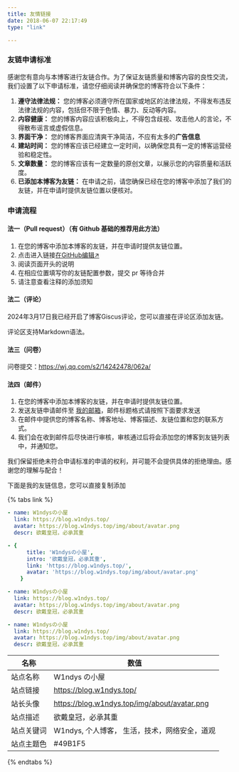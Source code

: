 ```yaml
---
title: 友情链接
date: 2018-06-07 22:17:49 
type: "link" 

---
```




### 友链申请标准

感谢您有意向与本博客进行友链合作。为了保证友链质量和博客内容的良性交流，我们设置了以下申请标准，请您仔细阅读并确保您的博客符合以下条件：

1. **遵守法律法规：** 您的博客必须遵守所在国家或地区的法律法规，不得发布违反法律法规的内容，包括但不限于色情、暴力、反动等内容。
2. **内容健康：** 您的博客内容应该积极向上，不得包含歧视、攻击他人的言论，不得散布谣言或虚假信息。
3. **界面干净：** 您的博客界面应清爽干净简洁，不应有太多的**广告信息**
4. **建站时间：** 您的博客应该已经建立一定时间，以确保您具有一定的博客运营经验和稳定性。
5. **文章数量：** 您的博客应该有一定数量的原创文章，以展示您的内容质量和活跃度。
6. **已添加本博客为友链：** 在申请之前，请您确保已经在您的博客中添加了我们的友链，并在申请时提供友链位置以便核对。

### 申请流程

#### 法一（Pull request）（有 Github 基础的推荐用此方法）

1. 在您的博客中添加本博客的友链，并在申请时提供友链位置。
2. 点击进入链接[在GitHub编辑↗️](https://github.com/W1ndys/blog.w1ndys.top/blob/main/source/_data/link.yml)
3. 阅读页面开头的说明
4. 在相应位置填写你的友链配置参数，提交 pr 等待合并
5. 请注意查看注释的添加须知

#### 法二（评论）

2024年3月17日我已经开启了博客Giscus评论，您可以直接在评论区添加友链。

评论区支持Markdown语法。

#### 法三（问卷）

问卷提交：https://wj.qq.com/s2/14242478/062a/

#### 法四（邮件）

1. 在您的博客中添加本博客的友链，并在申请时提供友链位置。
2. 发送友链申请邮件至 [我的邮箱](mailto:w1ndys@outlook.com)，邮件标题格式请按照下面要求发送
3. 在邮件中提供您的博客名称、博客地址、博客描述、友链位置和您的联系方式。
4. 我们会在收到邮件后尽快进行审核，审核通过后将会添加您的博客到友链列表中，并通知您。

我们保留拒绝未符合申请标准的申请的权利，并可能不会提供具体的拒绝理由。感谢您的理解与配合！

下面是我的友链信息，您可以直接复制添加

{% tabs link %}
<!-- tab butterfly -->

```yml
- name: W1ndysの小屋
  link: https://blog.w1ndys.top/
  avatar: https://blog.w1ndys.top/img/about/avatar.png
  descr: 欲戴皇冠，必承其重
```

<!-- endtab -->

<!-- tab fluid -->

```yml
- {
      title: 'W1ndysの小屋',
      intro: '欲戴皇冠，必承其重',
      link: 'https://blog.w1ndys.top/',
      avatar: 'https://blog.w1ndys.top/img/about/avatar.png'
    }
```

<!-- endtab -->

<!-- tab anzhiyu -->

```yml
- name: W1ndysの小屋
  link: https://blog.w1ndys.top/
  avatar: https://blog.w1ndys.top/img/about/avatar.png
  descr: 欲戴皇冠，必承其重
```

<!-- endtab -->

<!-- tab ☀️Volantis-->

```yml
- name: W1ndysの小屋
  link: https://blog.w1ndys.top/
  avatar: https://blog.w1ndys.top/img/about/avatar.png
  descr: 欲戴皇冠，必承其重
```

<!-- endtab -->

<!-- tab  🌴General-->

| 名称       | 数值                                          |
| ---------- | --------------------------------------------- |
| 站点名称   | W1ndys の小屋                                 |
| 站点链接   | https://blog.w1ndys.top/                      |
| 站长头像   | https://blog.w1ndys.top/img/about/avatar.png  |
| 站点描述   | 欲戴皇冠，必承其重                            |
| 站点关键词 | W1ndys, 个人博客， 生活，技术，网络安全，道观 |
| 站点主题色 | #49B1F5                                       |

<!-- endtab -->

{% endtabs %}
